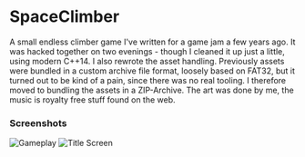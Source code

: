 # SpaceClimber

A small endless climber game I've written for a game jam a
few years ago. It was hacked together on two evenings - though
I cleaned it up just a little, using modern C++14. I also rewrote
the asset handling. Previously assets were bundled in a custom 
archive file format, loosely based on FAT32, but it turned out to
be kind of a pain, since there was no real tooling. I therefore
moved to bundling the assets in a ZIP-Archive. The art was
done by me, the music is royalty free stuff found on the web.

### Screenshots

![Gameplay](https://user-images.githubusercontent.com/9140377/29642841-63e00c82-886b-11e7-929d-2b8dc5a51b9f.png)
![Title Screen](https://user-images.githubusercontent.com/9140377/29642895-a58076d6-886b-11e7-9b77-e62851d9a1b5.png)
